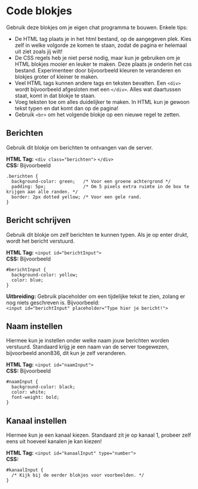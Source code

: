 Code blokjes
============
Gebruik deze blokjes om je eigen chat programma te bouwen. Enkele tips:

- De HTML tag plaats je in het html bestand, op de aangegeven plek. Kies zelf in welke volgorde ze komen te staan, zodat de pagina er helemaal uit ziet zoals jij wilt!
- De CSS regels heb je niet pers&eacute; nodig, maar kun je gebruiken om je HTML blokjes mooier en leuker te maken. Deze plaats je onderin het css bestand. Experimenteer door bijvoorbeeld kleuren te veranderen en blokjes groter of kleiner te maken.
- Veel HTML tags kunnen andere tags en teksten bevatten. Een `<div>` wordt bijvoorbeeld afgesloten met een `</div>`. Alles wat daartussen staat, komt in dat blokje te staan.
- Voeg teksten toe om alles duidelijker te maken. In HTML kun je gewoon tekst typen en dat komt dan op de pagina!
- Gebruik `<br>` om het volgende blokje op een nieuwe regel te zetten.

Berichten
---------
Gebruik dit blokje om berichten te ontvangen van de server.

**HTML Tag:** `<div class="berichten">` `</div>`  
**CSS:** Bijvoorbeeld

    .berichten {
      background-color: green;   /* Voor een groene achtergrond */
      padding: 5px;              /* Om 5 pixels extra ruimte in de box te krijgen aan alle randen. */
      border: 2px dotted yellow; /* Voor een gele rand.
    }

Bericht schrijven
-----------------
Gebruik dit blokje om zelf berichten te kunnen typen. Als je op enter drukt, wordt het bericht verstuurd.

**HTML Tag:** `<input id="berichtInput">`  
**CSS:** Bijvoorbeeld

    #berichtInput {
      background-color: yellow;
      color: blue;
    }

**Uitbreiding:** Gebruik placeholder om een tijdelijke tekst te zien, zolang er nog niets geschreven is. Bijvoorbeeld:    
  `<input id="berichtInput" placeholder="Type hier je bericht!">`


Naam instellen
--------------
Hiermee kun je instellen onder welke naam jouw berichten worden verstuurd. Standaard krijg je een naam van de server toegewezen, bijvoorbeeld anon836, dit kun je zelf veranderen.

**HTML Tag:** `<input id="naamInput">`  
**CSS:** Bijvoorbeeld

    #naamInput {
      background-color: black;
      color: white;
      font-weight: bold;
    }

Kanaal instellen
----------------
Hiermee kun je een kanaal kiezen. Standaard zit je op kanaal 1, probeer zelf eens uit hoeveel kanalen je kan kiezen!

**HTML Tag:** `<input id="kanaalInput" type="number">`  
**CSS:**

    #kanaalInput {
      /* Kijk bij de eerder blokjes voor voorbeelden. */
    }
